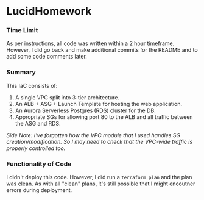 # LucidHomework

### Time Limit
As per instructions, all code was written within a 2 hour timeframe. However, I did go back and make additional commits for the README and to add some code comments later.

### Summary
This IaC consists of:
1. A single VPC split into 3-tier architecture.
2. An ALB + ASG + Launch Template for hosting the web application.
3. An Aurora Serverless Postgres (RDS) cluster for the DB.
4. Appropriate SGs for allowing port 80 to the ALB and all traffic between the ASG and RDS.

*Side Note: I've forgotten how the VPC module that I used handles SG creation/modification. So I may need to check that the VPC-wide traffic is properly controlled too.*

### Functionality of Code
I didn't deploy this code. However, I did run a `terraform plan` and the plan was clean. As with all "clean" plans, it's still possible that I might encoutner errors during deployment.
